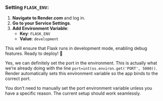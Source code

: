 ### Setting `FLASK_ENV`:
1. **Navigate to Render.com** and log in.
2. **Go to your Service Settings**.
3. **Add Environment Variable**:
   - **Key**: `FLASK_ENV`
   - **Value**: `development`

This will ensure that Flask runs in development mode, enabling debug features. Ready to deploy! 🚀

Yes, we can definitely set the port in the environment. This is actually what we’re already doing with the line `port=int(os.environ.get('PORT', 5000))`. Render automatically sets this environment variable so the app binds to the correct port.

You don’t need to manually set the port environment variable unless you have a specific reason. The current setup should work seamlessly.

